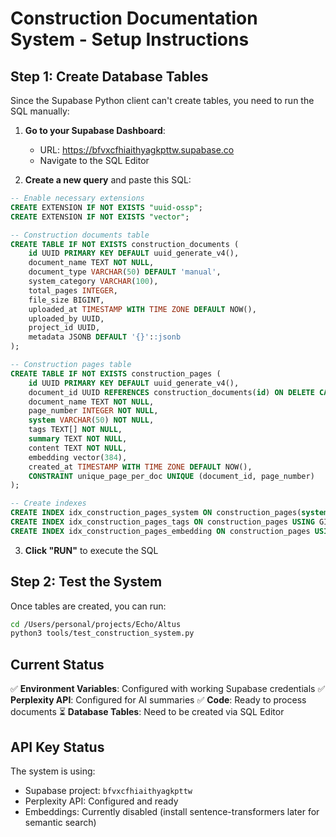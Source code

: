 # Construction Documentation System - Setup Instructions

## Step 1: Create Database Tables

Since the Supabase Python client can't create tables, you need to run the SQL manually:

1. **Go to your Supabase Dashboard**:
   - URL: https://bfvxcfhiaithyagkpttw.supabase.co
   - Navigate to the SQL Editor

2. **Create a new query** and paste this SQL:

```sql
-- Enable necessary extensions
CREATE EXTENSION IF NOT EXISTS "uuid-ossp";
CREATE EXTENSION IF NOT EXISTS "vector";

-- Construction documents table
CREATE TABLE IF NOT EXISTS construction_documents (
    id UUID PRIMARY KEY DEFAULT uuid_generate_v4(),
    document_name TEXT NOT NULL,
    document_type VARCHAR(50) DEFAULT 'manual',
    system_category VARCHAR(100),
    total_pages INTEGER,
    file_size BIGINT,
    uploaded_at TIMESTAMP WITH TIME ZONE DEFAULT NOW(),
    uploaded_by UUID,
    project_id UUID,
    metadata JSONB DEFAULT '{}'::jsonb
);

-- Construction pages table
CREATE TABLE IF NOT EXISTS construction_pages (
    id UUID PRIMARY KEY DEFAULT uuid_generate_v4(),
    document_id UUID REFERENCES construction_documents(id) ON DELETE CASCADE,
    document_name TEXT NOT NULL,
    page_number INTEGER NOT NULL,
    system VARCHAR(50) NOT NULL,
    tags TEXT[] NOT NULL,
    summary TEXT NOT NULL,
    content TEXT NOT NULL,
    embedding vector(384),
    created_at TIMESTAMP WITH TIME ZONE DEFAULT NOW(),
    CONSTRAINT unique_page_per_doc UNIQUE (document_id, page_number)
);

-- Create indexes
CREATE INDEX idx_construction_pages_system ON construction_pages(system);
CREATE INDEX idx_construction_pages_tags ON construction_pages USING GIN(tags);
CREATE INDEX idx_construction_pages_embedding ON construction_pages USING ivfflat (embedding vector_cosine_ops) WITH (lists = 100);
```

3. **Click "RUN"** to execute the SQL

## Step 2: Test the System

Once tables are created, you can run:

```bash
cd /Users/personal/projects/Echo/Altus
python3 tools/test_construction_system.py
```

## Current Status

✅ **Environment Variables**: Configured with working Supabase credentials
✅ **Perplexity API**: Configured for AI summaries
✅ **Code**: Ready to process documents
⏳ **Database Tables**: Need to be created via SQL Editor

## API Key Status

The system is using:
- Supabase project: `bfvxcfhiaithyagkpttw`
- Perplexity API: Configured and ready
- Embeddings: Currently disabled (install sentence-transformers later for semantic search)